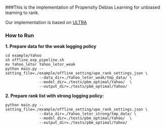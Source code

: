 ###This is the implementation of Propensity Debias Learning for unbiased learning to rank.

Our implementation is based on [ULTRA](https://github.com/ULTR-Community/ULTRA_pytorch)

### How to Run

**1. Prepare data for the weak logging policy**
```
cd example/Yahoo
sh offline_exp_pipeline.sh
mv Yahoo_letor Yahoo_letor_weak
python main.py --setting_file=./example/offline_setting/upe_rank_settings.json \
               --data_dir=./Yahoo_letor_weak/tmp_data/ \
               --model_dir=./tests/pbm_optimal/Yahoo/  \
               --output_dir=./tests/pbm_optimal/Yahoo/
```

**2. Prepare rank list with strong logging policy:**
```
python main.py --setting_file=./example/offline_setting/upe_rank_settings.json \
               --data_dir=./Yahoo_letor_strong/tmp_data/ \
               --model_dir=./tests/pbm_optimal/Yahoo/  \
               --output_dir=./tests/pbm_optimal/Yahoo/
```